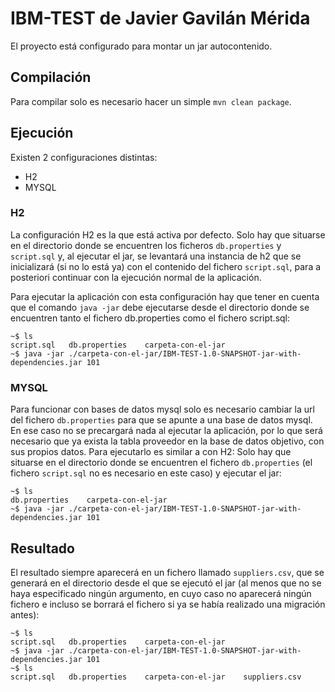 # IBM-TEST de Javier Gavilán Mérida
El proyecto está configurado para montar un jar autocontenido.

## Compilación
Para compilar solo es necesario hacer un simple `mvn clean package`.

## Ejecución
Existen 2 configuraciones distintas:
- H2
- MYSQL
### H2
La configuración H2 es la que está activa por defecto. Solo hay que situarse en el directorio donde se encuentren los ficheros `db.properties` y `script.sql` y, al ejecutar el jar, se levantará una instancia de h2 que se inicializará (si no lo está ya) con el contenido del fichero `script.sql`, para a posteriori continuar con la ejecución normal de la aplicación.

Para ejecutar la aplicación con esta configuración hay que tener en cuenta que el comando `java -jar` debe ejecutarse desde el directorio donde se encuentren tanto el fichero db.properties como el fichero script.sql:
```shell
~$ ls
script.sql   db.properties    carpeta-con-el-jar
~$ java -jar ./carpeta-con-el-jar/IBM-TEST-1.0-SNAPSHOT-jar-with-dependencies.jar 101
```

### MYSQL
Para funcionar con bases de datos mysql solo es necesario cambiar la url del fichero `db.properties` para que se apunte a una base de datos mysql. En ese caso no se precargará nada al ejecutar la aplicación, por lo que será necesario que ya exista la tabla proveedor en la base de datos objetivo, con sus propios datos.
Para ejecutarlo es similar a con H2: Solo hay que situarse en el directorio donde se encuentren el fichero `db.properties` (el fichero `script.sql` no es necesario en este caso) y ejecutar el jar:
```shell
~$ ls
db.properties    carpeta-con-el-jar
~$ java -jar ./carpeta-con-el-jar/IBM-TEST-1.0-SNAPSHOT-jar-with-dependencies.jar 101
```

## Resultado
El resultado siempre aparecerá en un fichero llamado `suppliers.csv`, que se generará en el directorio desde el que se ejecutó el jar (al menos que no se haya especificado ningún argumento, en cuyo caso no aparecerá ningún fichero e incluso se borrará el fichero si ya se había realizado una migración antes):
```shell
~$ ls
script.sql   db.properties    carpeta-con-el-jar
~$ java -jar ./carpeta-con-el-jar/IBM-TEST-1.0-SNAPSHOT-jar-with-dependencies.jar 101
~$ ls
script.sql   db.properties    carpeta-con-el-jar    suppliers.csv
```